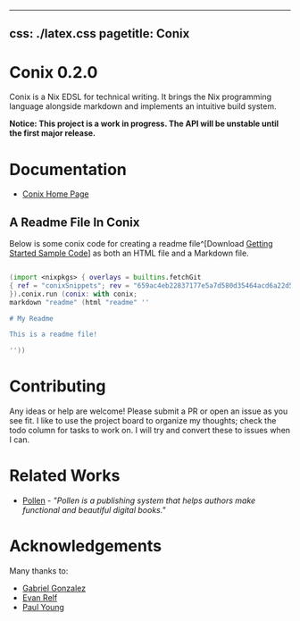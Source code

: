 

---
css: ./latex.css
pagetitle: Conix
---

# Conix 0.2.0

Conix is a Nix EDSL for technical writing. It brings the Nix
programming language alongside markdown and implements an
intuitive build system.

**Notice: This project is a work in progress. The API will be unstable
until the first major release.**


# Documentation

  * [Conix Home Page](https://theNerd247.github.io/conix)

## A Readme File In Conix

Below is some conix code for creating a readme file^[Download
[Getting Started Sample Code](./gettingStarted.nix)]
as both an HTML file and a Markdown file.

```nix

(import <nixpkgs> { overlays = builtins.fetchGit 
{ ref = "conixSnippets"; rev = "659ac4eb22837177e5a7d580d35464acd6a22d52"; url = "https://github.com/theNerd247/conix.git"; }; 
}).conix.run (conix: with conix;
markdown "readme" (html "readme" ''

# My Readme

This is a readme file!

''))


```

# Contributing

Any ideas or help are welcome! Please submit a PR or open an issue as you see
fit. I like to use the project board to organize my thoughts; check the todo
column for tasks to work on. I will try and convert these to issues when I can.

# Related Works

* [Pollen](https://docs.racket-lang.org/pollen/) - _"Pollen is a publishing
system that helps authors make functional and beautiful digital books."_

# Acknowledgements

Many thanks to:

  * [Gabriel Gonzalez](https://github.com/Gabriel439)
  * [Evan Relf](https://github.com/evanrelf)
  * [Paul Young](https://github.com/paulyoung)
